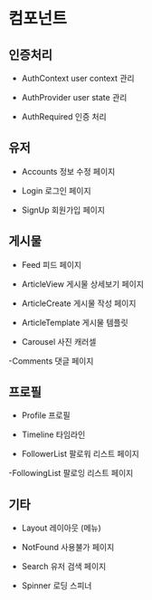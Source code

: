# 컴포넌트


## 인증처리
- AuthContext
user context 관리

- AuthProvider
user state 관리

- AuthRequired
인증 처리


## 유저
- Accounts
정보 수정 페이지

- Login
로그인 페이지

- SignUp
회원가입 페이지


## 게시물
- Feed
피드 페이지

- ArticleView
게시물 상세보기 페이지

- ArticleCreate
게시물 작성 페이지

- ArticleTemplate
게시물 템플릿

- Carousel
사진 캐러셀

-Comments
댓글 페이지


## 프로필
- Profile
프로필

- Timeline
타임라인

- FollowerList
팔로워 리스트 페이지

-FollowingList
팔로잉 리스트 페이지


## 기타
- Layout
레이아웃 (메뉴)

- NotFound
사용불가 페이지

- Search
유저 검색 페이지

- Spinner
로딩 스피너